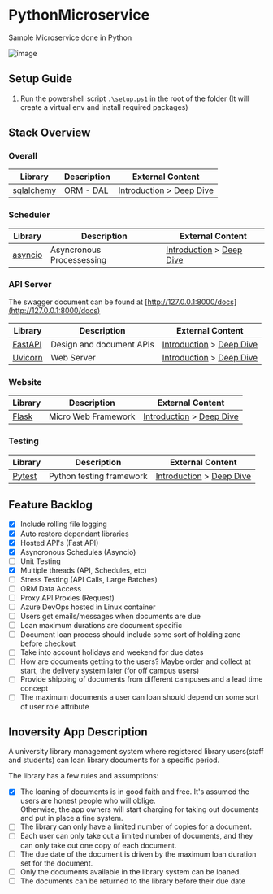 # PythonMicroservice
Sample Microservice done in Python

![image](https://user-images.githubusercontent.com/2478826/192550186-33d45858-6f77-44ee-9fb1-0b0941e5b188.png)

## Setup Guide
1. Run the powershell script `.\setup.ps1` in the root of the folder (It will create a virtual env and install required packages)

## Stack Overview

### Overall
| Library        | Description | External Content                 |
|----------------|-------------|----------------------------------|
 | [sqlalchemy]() | ORM - DAL   | [Introduction]() > [Deep Dive]() |

### Scheduler
| Library     | Description               | External Content                 |
|-------------|---------------------------|----------------------------------|
 | [asyncio]() | Asyncronous Processessing | [Introduction]() > [Deep Dive]() |

### API Server
The swagger document can be found at [http://127.0.0.1:8000/docs](http://127.0.0.1:8000/docs)  

| Library                                 | Description              | External Content                                                                                     |  
|-----------------------------------------|--------------------------|------------------------------------------------------------------------------------------------------|
 | [FastAPI](https://fastapi.tiangolo.com) | Design and document APIs | [Introduction](https://blog.devgenius.io/brief-introduction-to-fastapi-d6f25793b11a) > [Deep Dive]() |
 | [Uvicorn](https://www.uvicorn.org/)     | Web Server               | [Introduction]() > [Deep Dive]()                                                                     |

### Website
| Library                                              | Description         | External Content                 |
|------------------------------------------------------|---------------------|----------------------------------|
 | [Flask](https://flask.palletsprojects.com/en/2.2.x/) | Micro Web Framework | [Introduction]() > [Deep Dive]() |

### Testing
| Library                                               | Description              | External Content                                                                                                                               | 
|-------------------------------------------------------|--------------------------|------------------------------------------------------------------------------------------------------------------------------------------------|
 | [Pytest](https://docs.pytest.org/en/7.1.x/index.html) | Python testing framework | [Introduction](https://docs.pytest.org/en/7.1.x/getting-started.html) > [Deep Dive](https://docs.pytest.org/en/7.1.x/reference/reference.html) |

## Feature Backlog
- [x] Include rolling file logging
- [x] Auto restore dependant libraries
- [x] Hosted API's (Fast API)
- [x] Asyncronous Schedules (Asyncio)
- [ ] Unit Testing
- [x] Multiple threads (API, Schedules, etc)
- [ ] Stress Testing (API Calls, Large Batches)
- [ ] ORM Data Access
- [ ] Proxy API Proxies (Request)
- [ ] Azure DevOps hosted in Linux container
- [ ] Users get emails/messages when documents are due
- [ ] Loan maximum durations are document specific
- [ ] Document loan process should include some sort of holding zone before checkout
- [ ] Take into account holidays and weekend for due dates
- [ ] How are documents getting to the users? Maybe order and collect at start, the delivery system later (for off campus users)
- [ ] Provide shipping of documents from different campuses and a lead time concept
- [ ] The maximum documents a user can loan should depend on some sort of user role attribute

## Inoversity App Description

A university library management system where registered library users(staff and students) can loan library documents for a specific period.

The library has a few rules and assumptions:
- [x] The loaning of documents is in good faith and free. It's assumed the users are honest people who will oblige.  
  Otherwise, the app owners will start charging for taking out documents and put in place a fine system.
- [ ] The library can only have a limited number of copies for a document.
- [ ] Each user can only take out a limited number of documents, and they can only take out one copy of each document.
- [ ] The due date of the document is driven by the maximum loan duration set for the document.
- [ ] Only the documents available in the library system can be loaned.
- [ ] The documents can be returned to the library before their due date

